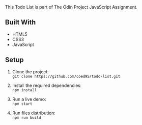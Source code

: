 This Todo List is part of The Odin Project JavaScript Assignment.

## Built With 

- HTML5
- CSS3
- JavaScript


## Setup

1. Clone the project:  
`git clone https://github.com/coed95/todo-list.git`

2. Install the required dependencies:  
`npm install`

3. Run a live demo:  
`npm start`

4. Run files distribution:  
`npm run build`
